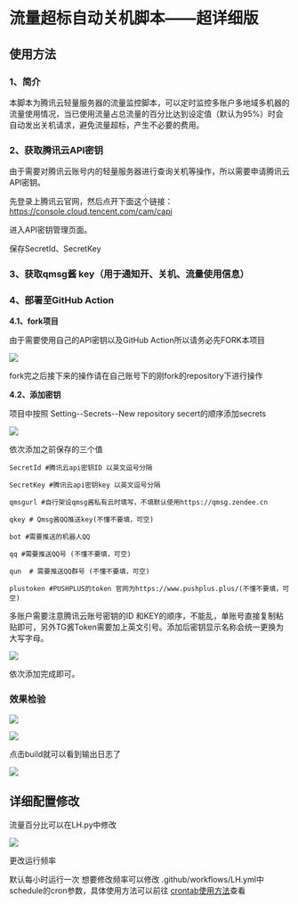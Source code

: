 # 流量超标自动关机脚本——超详细版

## 使用方法

### 1、简介

本脚本为腾讯云轻量服务器的流量监控脚本，可以定时监控多账户多地域多机器的流量使用情况，当已使用流量占总流量的百分比达到设定值（默认为95%）时会自动发出关机请求，避免流量超标，产生不必要的费用。

### 2、获取腾讯云API密钥

由于需要对腾讯云账号内的轻量服务器进行查询关机等操作，所以需要申请腾讯云API密钥。

先登录上腾讯云官网，然后点开下面这个链接：https://console.cloud.tencent.com/cam/capi

进入API密钥管理页面。


保存SecretId、SecretKey

### 3、获取qmsg酱 key（用于通知开、关机、流量使用信息）

### 4、部署至GitHub Action

**4.1、fork项目**

由于需要使用自己的API密钥以及GitHub Action所以请务必先FORK本项目

![](https://img.jpggod.com/file/jpggod/2021/04/13/3193dd14526335de1a045751861849eb.png)

fork完之后接下来的操作请在自己账号下的刚fork的repository下进行操作

**4.2、添加密钥**

项目中按照 Setting--Secrets--New repository secert的顺序添加secrets

![](https://img.jpggod.com/file/jpggod/2021/03/30/7f88ec3aad0086502029348ebd3ee962.png)

依次添加之前保存的三个值

```
SecretId #腾讯云api密钥ID 以英文逗号分隔

SecretKey #腾讯云api密钥key 以英文逗号分隔

qmsgurl #自行架设qmsg酱私有云时填写，不填默认使用https://qmsg.zendee.cn

qkey # Qmsg酱QQ推送key(不懂不要填，可空)

bot #需要推送的机器人QQ

qq #需要推送QQ号 (不懂不要填，可空)

qun  # 需要推送QQ群号 (不懂不要填，可空)

plustoken #PUSHPLUS的token 官网为https://www.pushplus.plus/(不懂不要填，可空)
```

多账户需要注意腾讯云账号密钥的ID 和KEY的顺序，不能乱，单账号直接复制粘贴即可，另外TG酱Token需要加上英文引号。添加后密钥显示名称会统一更换为大写字母。

![](https://img.jpggod.com/file/jpggod/2021/04/13/132c216968650da0a29cda75988e1f17.png)

依次添加完成即可。

### 效果检验

![](https://img.jpggod.com/file/jpggod/2021/04/13/96119564208093f62d3d64564885977a.png)

![](https://img.jpggod.com/file/jpggod/2021/04/13/6fd1cdb7d1c71a8063c560cfcc8252db.png)

点击build就可以看到输出日志了

![](https://img.jpggod.com/file/jpggod/2021/04/13/280fb13953d531e067222289e75f8fb2.png)

## 详细配置修改

流量百分比可以在LH.py中修改

![](https://img.jpggod.com/file/jpggod/2021/04/13/81056afbdf1cb6c3b9b4c1cb479bd37d.png)


更改运行频率

默认每小时运行一次 想要修改频率可以修改 .github/workflows/LH.yml中schedule的cron参数，具体使用方法可以前往 [crontab使用方法](https://2demo.top/231.html)查看
